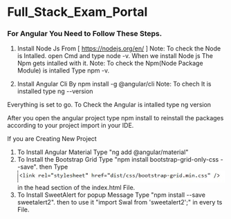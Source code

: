 # Full_Stack_Exam_Portal

### For Angular You Need to Follow These Steps.

1. Install Node Js From [ https://nodejs.org/en/ ]
   Note: To check the Node is Intalled. open Cmd and type node -v.
   When we install Node js The Npm gets intalled with it.
   Note: To check the Npm(Node Package Module) is intalled Type npm -v.
   
2. Install Angular Cli By npm install -g @angular/cli
   Note: To chech It is installed type ng --version

Everything is set to go.
To Check the Angular is intalled type ng version

After you open the angular project type npm install to reinstall the packages according
to your project import in your IDE.

If you are Creating New Project

1. To Install Angular Material Type "ng add @angular/material"
2. To Install the Bootstrap Grid Type "npm install bootstrap-grid-only-css --save". then Type ![](Full_Stack_Exam_Portal/Images/link.JPG)
in the head section of the index.html File.
3. To Install SweetAlert for popup Message Type "npm install --save sweetalert2". then to use it "import Swal from 'sweetalert2';" in every ts File. 

